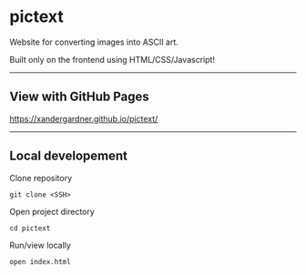 # pictext
Website for converting images into ASCII art.

Built only on the frontend using HTML/CSS/Javascript!
_________
## View with GitHub Pages
https://xandergardner.github.io/pictext/
_________
## Local developement
Clone repository
```
git clone <SSH>
```
Open project directory
```
cd pictext
```
Run/view locally
```
open index.html
```
